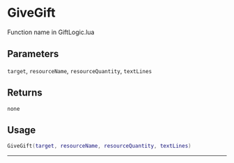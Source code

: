 # GiveGift
Function name in GiftLogic.lua
## Parameters
`target`, `resourceName`, `resourceQuantity`, `textLines`
## Returns
`none`
## Usage
```lua
GiveGift(target, resourceName, resourceQuantity, textLines)
```
---
